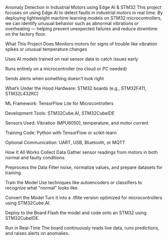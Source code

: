  Anomaly Detection in Industrial Motors using Edge AI & STM32
This project focuses on using Edge AI to detect faults in industrial motors in real time. By deploying lightweight machine learning models on STM32 microcontrollers, we can identify unusual behavior such as abnormal vibrations or overheating — helping prevent unexpected failures and reduce downtime on the factory floor.

What This Project Does
Monitors motors for signs of trouble like vibration spikes or unusual temperature changes

Uses AI models trained on real sensor data to catch issues early

Runs entirely on a microcontroller (no cloud or PC needed)

Sends alerts when something doesn’t look right

 What’s Under the Hood
 Hardware: STM32 boards (e.g., STM32F411, STM32L432KC)

 ML Framework: TensorFlow Lite for Microcontrollers

 Development Tools: STM32Cube.AI, STM32CubeIDE

 Sensors Used: Vibration (MPU6050), temperature, and motor current

Training Code: Python with TensorFlow or scikit-learn

Optional Communication: UART, USB, Bluetooth, or MQTT

How It All Works
Collect Data
Gather sensor readings from motors in both normal and faulty conditions.

Preprocess the Data
Filter noise, normalize values, and prepare datasets for training.

Train the Model
Use techniques like autoencoders or classifiers to recognize what "normal" looks like.

Convert the Model
Turn it into a .tflite version optimized for microcontrollers using STM32Cube.AI.

Deploy to the Board
Flash the model and code onto an STM32 using STM32CubeIDE.

Run in Real-Time
The board continuously reads live data, runs predictions, and raises alerts on anomalies.
